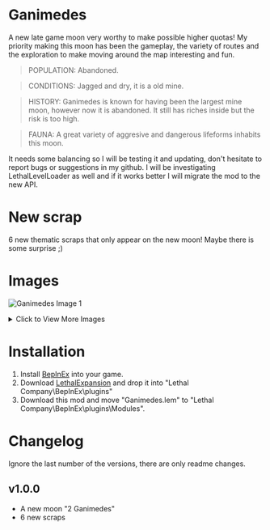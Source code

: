 # Ganimedes 
A new late game moon very worthy to make possible higher quotas!
My priority making this moon has been the gameplay, the variety of routes and the exploration to make moving around the map interesting and fun.

>POPULATION: Abandoned.

>CONDITIONS: Jagged and dry, it is a old mine.

>HISTORY: Ganimedes is known for having been the largest mine moon, however now it is abandoned. It still has riches inside but the risk is too high.

>FAUNA: A great variety of aggresive and dangerous lifeforms inhabits this moon.

It needs some balancing so I will be testing it and updating, don't hesitate to report bugs or suggestions in my github. 
I will be investigating LethalLevelLoader as well and if it works better I will migrate the mod to the new API.

# New scrap 
6 new thematic scraps that only appear on the new moon! Maybe there is some surprise ;)

# Images
![Ganimedes Image 1](https://i.imgur.com/y0zgjQD.png)

<details>
  <summary>Click to View More Images</summary>

  ![Ganimedes Image 2](https://i.imgur.com/yjpZTfQ.png)

  ![Ganimedes Image 3](https://i.imgur.com/7ehb58w.png)

</details>

# Installation 
1. Install [BepInEx](https://thunderstore.io/c/lethal-company/p/BepInEx/BepInExPack/) into your game. 
2. Download [LethalExpansion](https://thunderstore.io/c/lethal-company/p/HolographicWings/LethalExpansion/) and drop it into "Lethal Company\BepInEx\plugins\" 
3. Download this mod and move "Ganimedes.lem" to "Lethal Company\\BepInEx\\plugins\\Modules\".

# Changelog 
Ignore the last number of the versions, there are only readme changes.
## v1.0.0 
- A new moon "2 Ganimedes" 
- 6 new scraps
